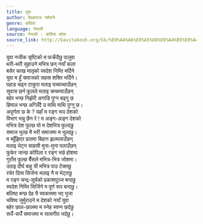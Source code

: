 ```yaml
---
title: युवा
author: दैवज्ञराज न्यौपाने
genre: कविता
language: नेपाली
source: नेपाली - कविता कोश
source_link: http://kavitakosh.org/kk/%E0%A4%A6%E0%A5%88%E0%A4%B5%E0%A4%9C%E0%A5%8D%E0%A4%9E%E0%A4%B0%E0%A4%BE%E0%A4%9C_%E0%A4%A8%E0%A5%8D%E0%A4%AF%E0%A5%8C%E0%A4%AA%E0%A4%BE%E0%A4%A8%E0%A5%87
---
```


युवा नजीक सृष्टिको म फक्रँदैछु पालुवा  
थरी-थरी सुहाउने मभित्र छन् नयाँ कला  
बसेर काख मातृको स्वदेश निम्ति मर्दिने  
युवा म हूँ समाजको सहस्र शक्ति भर्दिने।  
पहाड चढ्न टाकुरा मलाइ घच्घच्याउँछन्  
सुवास छर्न फूलले मलाइ चम्चम्याउँछन्  
बहेर भन्छ निर्झरी अगाडि पुग्न बढ्नु छ  
हिमाल भन्छ अग्लिँदै उ माथि माथि पुग्नु छ।  
अपूर्णता छ के ? यहाँ म रङ्ग रूप देशको  
विभाग भन्नु छैन रे ! म अङ्ग-अङ्ग देशको  
मभित्र देश फुल्छ यो म देशभित्र फुल्दछु  
समाज भुल्छ मै भरी समाजमा म भुल्दछु।  
म ब्यूँझिएर प्रातमा बिहान झल्मलाउँछन्  
मलाइ भेट्न साहसी मुना-मुना पलाउँछन्  
फुकेर जान्छ कोपिला र रङ्ग भर्छ होशमा  
गुराँस फुल्छ बैँसले मभित्र-भित्र जोशमा।  
उठाइ दीर्घ बाहु यी मभित्र पाउ टेक्तछु  
रचेर दिव्य सिर्जना मलाइ नै म भेट्तछु  
म रङ्ग चन्द्र-सूर्यको प्रकाशपुञ्ज बन्दछु  
स्वदेश निम्ति सिर्जिने म पूर्ण रूप बन्दछु।  
बलिष्ठ बन्छ देह यै स्वकाममा भए भुजा  
भविष्य जुर्मुराउने म देशको नयाँ युवा  
बहेर छाल-छालमा म स्नेह स्वप्न छर्दछु  
सधैँ-सधैँ समाजमा म सत्यगीत भर्दछु।
